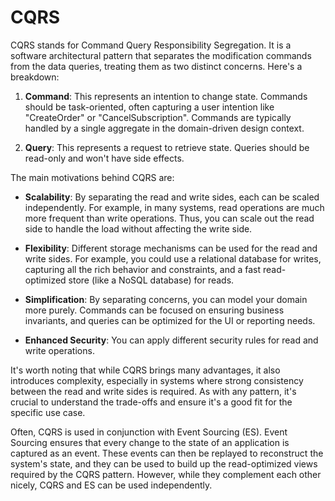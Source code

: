 # CQRS

CQRS stands for Command Query Responsibility Segregation. It is a software architectural pattern that separates the modification commands from the data queries, treating them as two distinct concerns. Here's a breakdown:

1. **Command**: This represents an intention to change state. Commands should be task-oriented, often capturing a user intention like "CreateOrder" or "CancelSubscription". Commands are typically handled by a single aggregate in the domain-driven design context.

2. **Query**: This represents a request to retrieve state. Queries should be read-only and won't have side effects.

The main motivations behind CQRS are:

- **Scalability**: By separating the read and write sides, each can be scaled independently. For example, in many systems, read operations are much more frequent than write operations. Thus, you can scale out the read side to handle the load without affecting the write side.

- **Flexibility**: Different storage mechanisms can be used for the read and write sides. For example, you could use a relational database for writes, capturing all the rich behavior and constraints, and a fast read-optimized store (like a NoSQL database) for reads.

- **Simplification**: By separating concerns, you can model your domain more purely. Commands can be focused on ensuring business invariants, and queries can be optimized for the UI or reporting needs.

- **Enhanced Security**: You can apply different security rules for read and write operations.

It's worth noting that while CQRS brings many advantages, it also introduces complexity, especially in systems where strong consistency between the read and write sides is required. As with any pattern, it's crucial to understand the trade-offs and ensure it's a good fit for the specific use case.

Often, CQRS is used in conjunction with Event Sourcing (ES). Event Sourcing ensures that every change to the state of an application is captured as an event. These events can then be replayed to reconstruct the system's state, and they can be used to build up the read-optimized views required by the CQRS pattern. However, while they complement each other nicely, CQRS and ES can be used independently.
